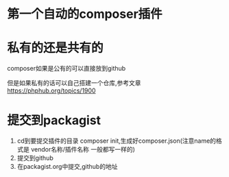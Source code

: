 # 第一个自动的composer插件

# 私有的还是共有的

composer如果是公有的可以直接放到github

但是如果私有的话可以自己搭建一个仓库,参考文章<https://phphub.org/topics/1900>

 # 提交到packagist
 
 1. cd到要提交插件的目录 composer init,生成好composer.json(注意name的格式是 vendor名称/插件名称 一般都写一样的)
 2. 提交到github
 3. 在packagist.org中提交,github的地址

